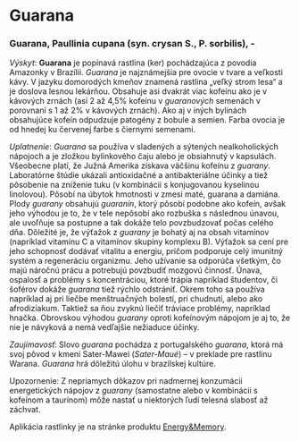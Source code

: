 Guarana
=======

### Guarana, Paullinia cupana (syn. crysan S., P. sorbilis), -

*Výskyt*: **Guarana** je popínavá rastlina (ker) pochádzajúca z povodia Amazonky
v Brazílii. *Guarana* je najznámejšia pre ovocie v tvare a veľkosti kávy. V
jazyku domorodých kmeňov znamená rastlina „veľký strom lesa“ a je doslova lesnou
lekárňou. Obsahuje asi dvakrát viac kofeínu ako je v kávových zrnách (asi 2 až
4,5% kofeínu v *guaranových* semenách v porovnaní s 1 až 2% v kávových zrnách).
Ako aj v iných bylinách obsahujúce kofeín odpudzuje patogény z bobule a semien.
Farba ovocia je od hnedej ku červenej farbe s čiernymi semenami.

*Uplatnenie*: *Guarana* sa používa v sladených a sýtených nealkoholických
nápojoch a je zložkou bylinkového čaju alebo je obsiahnutý v kapsulách.
Všeobecne platí, že Južná Amerika získava väčšinu kofeínu z *guarany*.
Laboratórne štúdie ukázali antioxidačné a antibakteriálne účinky a tiež
pôsobenie na zníženie tuku (v kombinácii s konjugovanou kyselinou linolovou).
Pôsobí na úbytok hmotnosti v zmesi maté, guarana a damiána. Plody *guarany*
obsahujú *guaranín*, ktorý pôsobí podobne ako kofeín, avšak jeho výhodou je to,
že v tele nepôsobí ako rozbuška s následnou únavou, ale uvoľňuje sa postupne a
tak dokáže telo povzbudzovať počas celého dňa. Dôležité je, že výťažok z
*guarany* je bohatý aj na obsah vitamínov (napríklad vitamínu C a vitamínov
skupiny komplexu B). Výťažok sa cení pre jeho schopnosť dodávať vitalitu a
energiu, pričom podporuje celý imunitný systém a regeneráciu organizmu. Jeho
užívanie sa odporúča všetkým, čo majú náročnú prácu a potrebujú povzbudiť
mozgovú činnosť. Únava, ospalosť a problémy s koncentráciou, ktoré trápia
napríklad študentov, či šoférov dokáže *guarana* tiež rýchlo odstrániť. Okrem
toho sa používa napríklad aj pri liečbe menštruačných bolestí, pri chudnutí,
alebo ako afrodiziakum. Taktiež sa ňou zvyknú liečiť tráviace problémy,
napríklad hnačka. Obrovskou výhodou *guarany* oproti kofeínovým nápojom je aj
to, že nie je návyková a nemá vedľajšie nežiaduce účinky.

*Zaujímavosť*: Slovo *guarana* pochádza z portugalského *guarana*, ktorá má svoj
pôvod v kmeni Sater-Mawei (*Sater-Maué*) – v preklade pre rastlinu Warana.
*Guarana* hrá dôležitú úlohu v brazílskej kultúre.

Upozornenie: Z nepriamych dôkazov pri nadmernej konzumácii energetických nápojov
z *guarany* (samostatne alebo v kombinácii s kofeínom a taurínom) môže nastať u
niektorých ľudí telesná slabosť až záchvat.

Aplikácia rastlinky je na stránke produktu
[Energy&Memory](../procvi/energy-memory).

